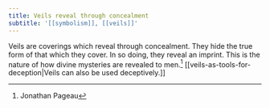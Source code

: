 ```yaml
---
title: Veils reveal through concealment
subtitle: '[[symbolism]], [[veils]]'
---
```


Veils are coverings which reveal through concealment. They hide the true
form of that which they cover. In so doing, they reveal an imprint. This
is the nature of how divine mysteries are revealed to men.[^1]
[[veils-as-tools-for-deception|Veils can also be used deceptively.]]

[^1]: Jonathan Pageau
